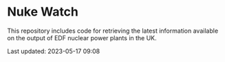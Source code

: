 # Nuke Watch

This repository includes code for retrieving the latest information available on the output of EDF nuclear power plants in the UK.

Last updated: 2023-05-17 09:08